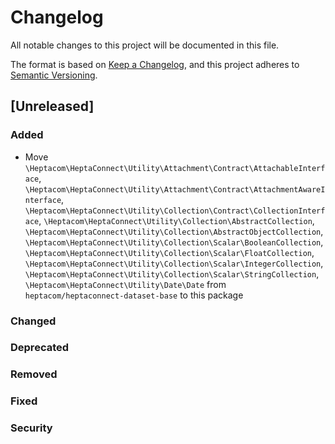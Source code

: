 # Changelog

All notable changes to this project will be documented in this file.

The format is based on [Keep a Changelog](https://keepachangelog.com/en/1.0.0/),
and this project adheres to [Semantic Versioning](https://semver.org/spec/v2.0.0.html).

## [Unreleased]

### Added

- Move `\Heptacom\HeptaConnect\Utility\Attachment\Contract\AttachableInterface`, `\Heptacom\HeptaConnect\Utility\Attachment\Contract\AttachmentAwareInterface`, `\Heptacom\HeptaConnect\Utility\Collection\Contract\CollectionInterface`, `\Heptacom\HeptaConnect\Utility\Collection\AbstractCollection`, `\Heptacom\HeptaConnect\Utility\Collection\AbstractObjectCollection`, `\Heptacom\HeptaConnect\Utility\Collection\Scalar\BooleanCollection`, `\Heptacom\HeptaConnect\Utility\Collection\Scalar\FloatCollection`, `\Heptacom\HeptaConnect\Utility\Collection\Scalar\IntegerCollection`, `\Heptacom\HeptaConnect\Utility\Collection\Scalar\StringCollection`, `\Heptacom\HeptaConnect\Utility\Date\Date` from `heptacom/heptaconnect-dataset-base` to this package

### Changed

### Deprecated

### Removed

### Fixed

### Security
